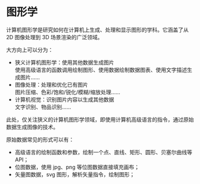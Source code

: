 # 图形学
计算机图形学是研究如何在计算机上生成、处理和显示图形的学科。它涵盖了从 2D 图像处理到 3D 场景渲染的广泛领域。

大方向上可以分为：
+ 狭义计算机图形学：使用其他数据生成图片  
  使用高级语言的函数调用绘制图形、使用数据绘制数据图表、使用文字描述生成图片……
+ 图像处理：处理和优化已有图片  
  图片压缩、色彩/饱和/锐化/模糊/缩放处理……  
+ 计算机视觉：识别图片内容以生成其他数据  
  文字识别、物品识别……

此处，仅关注狭义的计算机图形学领域，即使用计算机高级语言的指令，通过原始数据生成图像的技术。

原始数据常见的形式可以有：
+ 高级语言的绘制函数和参数，绘制一个点、直线、矩形、圆形、贝塞尔曲线等 API；
+ 位图数据，使用 jpg、png 等位图数据直接填充画布；
+ 矢量图数据，svg 图形，解析矢量指令，绘制图形；